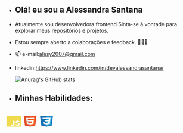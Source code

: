
- ## Olá! eu sou a Alessandra Santana

- Atualmente sou desenvolvedora frontend Sinta-se à vontade para explorar meus repositórios e projetos.
- Estou sempre aberto a colaborações e feedback. 👨‍💻✨
- 📫  e-mail:alesy2007@gmail.com
- linkedin:https://www.linkedin.com/in/devalessandrasantana/
  
  ![Anurag's GitHub stats](https://github-readme-stats.vercel.app/api?username=anuraghazra&show_icons=true&theme=transparent)

  
- ## Minhas Habilidades:
<div style="display: inline_block"><br>
  <img align="center" alt="Rafa-Js" height="30" width="40" src="https://raw.githubusercontent.com/devicons/devicon/master/icons/javascript/javascript-plain.svg">
 <img align="center" alt="Rafa-HTML" height="30" width="40" src="https://raw.githubusercontent.com/devicons/devicon/master/icons/html5/html5-original.svg">
  <img align="center" alt="Rafa-CSS" height="30" width="40" src="https://raw.githubusercontent.com/devicons/devicon/master/icons/css3/css3-original.svg">
 
</div>
<br> <br>
<div> 
  
